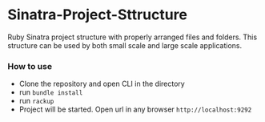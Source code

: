# Sinatra-Project-Sttructure
Ruby Sinatra project structure with properly arranged files and folders. 
This structure can be used by both small scale and large scale applications.

### How to use
- Clone the repository and open CLI in the directory 
- run `bundle install`
- run `rackup` 
- Project will be started. Open url in any browser `http://localhost:9292`